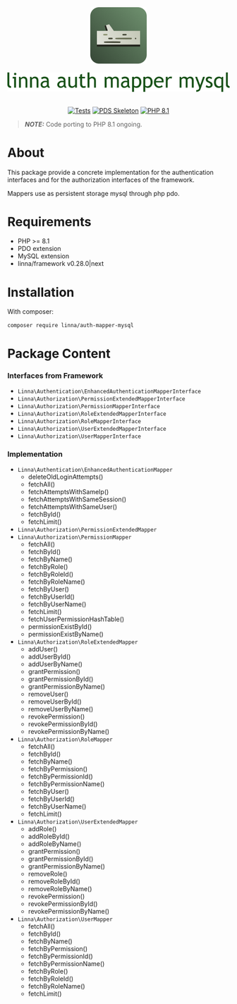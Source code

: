 <div align="center">
    <a href="#"><img src="logo-linna-128.png" alt="Linna Logo"></a>
</div>

<br/>

<div align="center">
    <a href="#"><img src="logo-auth-mysql.png" alt="Linna Auth Mapper Mysql Logo"></a>
</div>

<br/>

<div align="center">

[![Tests](https://github.com/linna/auth-mapper-mysql/actions/workflows/tests.yml/badge.svg)](https://github.com/linna/auth-mapper-mysql/actions/workflows/tests.yml)
[![PDS Skeleton](https://img.shields.io/badge/pds-skeleton-blue.svg?style=flat)](https://github.com/php-pds/skeleton)
[![PHP 8.1](https://img.shields.io/badge/PHP-8.1-8892BF.svg)](http://php.net)

</div>

> **_NOTE:_**  Code porting to PHP 8.1 ongoing.

# About
This package provide a concrete implementation for the authentication interfaces and 
for the authorization interfaces of the framework.

Mappers use as persistent storage mysql through php pdo.

# Requirements
   
   * PHP >= 8.1
   * PDO extension
   * MySQL extension
   * linna/framework v0.28.0|next

# Installation
With composer:
```
composer require linna/auth-mapper-mysql
```

# Package Content

### Interfaces from Framework
* `Linna\Authentication\EnhancedAuthenticationMapperInterface`
* `Linna\Authorization\PermissionExtendedMapperInterface`
* `Linna\Authorization\PermissionMapperInterface`
* `Linna\Authorization\RoleExtendedMapperInterface`
* `Linna\Authorization\RoleMapperInterface`
* `Linna\Authorization\UserExtendedMapperInterface`
* `Linna\Authorization\UserMapperInterface`

### Implementation
* `Linna\Authentication\EnhancedAuthenticationMapper`
    - deleteOldLoginAttempts()
    - fetchAll()
    - fetchAttemptsWithSameIp()
    - fetchAttemptsWithSameSession()
    - fetchAttemptsWithSameUser()
    - fetchById()
    - fetchLimit()
* `Linna\Authorization\PermissionExtendedMapper`
* `Linna\Authorization\PermissionMapper`
    - fetchAll()
    - fetchById()
    - fetchByName()
    - fetchByRole()
    - fetchByRoleId()
    - fetchByRoleName()
    - fetchByUser()
    - fetchByUserId()
    - fetchByUserName()
    - fetchLimit()
    - fetchUserPermissionHashTable()
    - permissionExistById()
    - permissionExistByName()
* `Linna\Authorization\RoleExtendedMapper`
    - addUser()
    - addUserById()
    - addUserByName()
    - grantPermission()
    - grantPermissionById()
    - grantPermissionByName()
    - removeUser()
    - removeUserById()
    - removeUserByName()
    - revokePermission()
    - revokePermissionById()
    - revokePermissionByName()
* `Linna\Authorization\RoleMapper`
    - fetchAll()
    - fetchById()
    - fetchByName()
    - fetchByPermission()
    - fetchByPermissionId()
    - fetchByPermissionName()
    - fetchByUser()
    - fetchByUserId()
    - fetchByUserName()
    - fetchLimit()
* `Linna\Authorization\UserExtendedMapper`
    - addRole()
    - addRoleById()
    - addRoleByName()
    - grantPermission()
    - grantPermissionById()
    - grantPermissionByName()
    - removeRole()
    - removeRoleById()
    - removeRoleByName()
    - revokePermission()
    - revokePermissionById()
    - revokePermissionByName()
* `Linna\Authorization\UserMapper`
    - fetchAll()
    - fetchById()
    - fetchByName()
    - fetchByPermission()
    - fetchByPermissionId()
    - fetchByPermissionName()
    - fetchByRole()
    - fetchByRoleId()
    - fetchByRoleName()
    - fetchLimit()